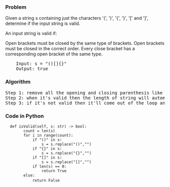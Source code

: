 <h3> Problem </h3>
Given a string s containing just the characters '(', ')', '{', '}', '[' and ']', determine if the input string is valid.

An input string is valid if:

Open brackets must be closed by the same type of brackets.
Open brackets must be closed in the correct order.
Every close bracket has a corresponding open bracket of the same type.

<pre>
    Input: s = "()[]{}"
    Output: true
</pre>

<h3> Algorithm </h3>
<pre>
Step 1: remove all the opening and closing parenthesis like "()", "{}", "[]".
Step 2: when it's valid then the length of string will automatically become zero and return True.
Step 3: if it's not valid then it'll come out of the loop and return False.
</pre>

<h3> Code in Python </h3>

<pre><code>  def isValid(self, s: str) -> bool:
        count = len(s)
        for i in range(count):
            if "()" in s:
                s = s.replace("()","")
            if "{}" in s:
                s = s.replace("{}","")
            if "[]" in s:
                s = s.replace("[]","")
            if len(s) == 0:
                return True
        else:
            return False </code> </pre>
